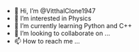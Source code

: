 - 👋 Hi, I’m @VitthalClone1947
- 👀 I’m interested in Physics
- 🌱 I’m currently learning Python and C++
- 💞️ I’m looking to collaborate on ...
- 📫 How to reach me ...

<!---
VitthalClone1947/VitthalClone1947 is a ✨ special ✨ repository because its `README.md` (this file) appears on your GitHub profile.
You can click the Preview link to take a look at your changes.
--->
